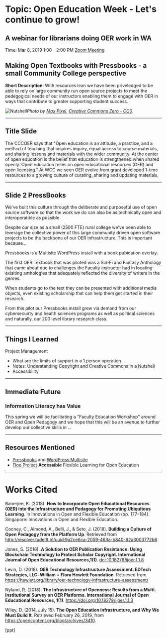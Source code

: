 
# Topic: Open Education Week - Let's continue to grow! 
## A webinar for librarians doing OER work in WA

Time: Mar 8, 2019 1:00 - 2:00 PM  [Zoom Meeting](https://zoom.us/j/111107245)

## Making Open Textbooks with Pressbooks - a small Community College perspective 

**Short Description**: With resources lean we have been priveledged to be able to rely on large community run open source projects to meet the pedegogical needs of our instructors enabling them to engage with OER in ways that contribute to greater supporting student success.

![Nutshell](https://www.maxpixel.net/static/photo/1x/Brain-Nutshell-Nut-Open-Shell-Coils-Walnut-Head-3072652.jpg)*Photo by [Max Pixel](https://www.maxpixel.net/Brain-Nutshell-Nut-Open-Shell-Coils-Walnut-Head-3072652), [Creative Commons Zero - CC0](https://creativecommons.org/publicdomain/zero/1.0/deed.en).*

___

## Title Slide

The CCCOER says that "Open education is an attitude, a practice, and a method of teaching that inspires inquiry, equal access to course materials, and sharing lessons and materials with the wider community. At the center of open education is the belief that education is strengthened when shared openly. Open education relies on open educational resources (OER) and open licensing."  At WCC we seen OER evolve from grant developed 1-time resources to a growing culture of curating, sharing and updating materials. 
___

## Slide 2 PressBooks

We've built this culture through the deliberate and purposeful use of open source software so that the work we do can also be as technically open and interoperatible as possible.  

Despite our size as a small (2500 FTE) rural college we've been able to leverage the collective power of this large community driven open software projects to be the backbone of our OER infrastructure. This is important because...

Pressbooks is a Multisite WordPress install with a book pubication overlay. 

The first OER Textbook that was piloted was a Sci-Fi and Fantasy Anthology that came about due to challenges the Faculty instructor had in locating exisiting anthologies that adequately reflected the diversity of writers in the genres. 

When students go to the text they can be presented with additional media objects, even existing scholarship that can help them get started in their research. 

From this pilot our Pressbooks install grew via demand from our cybersecuirty and health sciences programs as well as political sciences and naturally, our 200 level library research class. 

___

## Things I Learned

Project Management
- What are the limits of support in a 1 person operation
- Notes: Understanding Copyright and Creative Commons in a Nutshell
- Accessibility 
___

## Immediate Future

### Information Literacy has Value

This spring we will be facilitating a "Faculty Education Workshop" around OER and Open Pedagogy and we hope that this will be an avenue to further develop our collective skills in ...

___

## Resources Mentioned

- [Pressbooks](https://pressbooks.org/) and [WordPress Multisite](https://codex.wordpress.org/Create_A_Network)
- [Floe Project](https://floeproject.org/) **Accessible** Flexible Learning for Open Education 


___

# Works Cited

Banerjee, K. (2018). **How to Incorporate Open Educational Resources (OER) into the Infrastructure and Pedagogy for Promoting Ubiquitous Learning**. In Innovations in Open and Flexible Education (pp. 177–184). Singapore: Innovations in Open and Flexible Education.

Cooney, C., Almond, A., Belli, J., & Seto, J. (2018). **Building a Culture of Open Pedagogy from the Platform Up**. Retrieved from http://resolver.tudelft.nl/uuid:9a2ce6ca-2059-463a-b840-82a3003772b6

Jones, S. (2018). **A Solution to OER Publication Resistance: Using Blockchain Technology to Protect Scholar Copyright. International Journal of Open Educational Resources,1(1)**. [doi:10.18278/ijoer.1.1.8](http://www.ipsonet.org/publications/open-access/ijoer/ijoer-volume-1-issue-1-fall-2018-winter-2019)

Levin, D. (2018). **OER Technology Infrastructure Assessment. EDTech Strategies, LLC: William + Flora Hewlett Foundation**. Retrieved from https://hewlett.org/library/oer-technology-infrastructure-assessment/

Nyland, R. (2018). **The Infrastructure of Openness: Results from a Multi-Institutional Survey on OER Platforms. International Journal of Open Educational Resources, 1(1)**. https://doi.org/10.18278/ijoer.1.1.3

Wiley, D. (2014, July 15). **The Open Education Infrastructure, and Why We Must Build It**. Retrieved February 26, 2019, from https://opencontent.org/blog/archives/3410.




[ppt]
